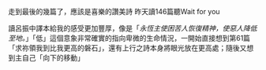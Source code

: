 走到最後的幾篇了，應該是喜樂的讚美詩
昨天讀146篇聽Wait for you

讀呂振中譯本給我的感受更加豐厚，像是「_永恆主使困苦人恢復精神，使惡人降低至地。_」「低」這個意象非常確實的指向卑微的生命情況，一開始直接想到第61篇「求祢領我到比我更高的磐石」，還有上行之詩本身將眼光放在更高處；隨後又想到主自己「向下的移動」